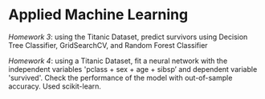 # Applied Machine Learning

*Homework 3*: using the Titanic Dataset, predict survivors using Decision Tree Classifier, GridSearchCV, and Random Forest Classifier 

*Homework 4*: using a Titanic Dataset, fit a neural network with the independent variables 'pclass + sex + age + sibsp’ and dependent variable 'survived'. Check the performance of the model with out-of-sample accuracy. Used scikit-learn. 
